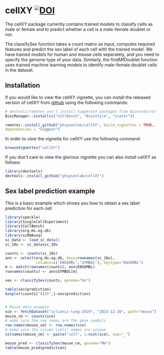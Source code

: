 
# cellXY      [![DOI](https://zenodo.org/badge/535519225.svg)](https://zenodo.org/doi/10.5281/zenodo.11329594)

<!-- badges: start -->
<!-- badges: end -->

The cellXY package currently contains trained models to classify cells as male or 
female and to predict whether a cell is a male-female doublet or not. 

The classifySex function takes a count matrix as input, computes required features and predict the sex label of each cell with the trained model. We have trained models for human and mouse cells seperately, and you need to specify the genome type of your data. 
Similarly, the findMfDoublet function uses trained machine learning models to identify 
male-female doublet cells in the dataset. 

## Installation

If you would like to view the cellXY vignette, you can install the released 
version of cellXY from [github](https://github.com/phipsonlab/cellXY) using the 
following commands:

``` r
# devtools/remotes won't install Suggested packages from Bioconductor
BiocManager::install(c("CellBench", "BiocStyle", "scater"))

remotes::install_github("phipsonlab/cellXY", build_vignettes = TRUE, 
dependencies = "Suggest")
```

In order to view the vignette for cellXY use the following command:

``` r
browseVignettes("cellXY")
```

If you don't care to view the glorious vignette you can also install cellXY as 
follows:

``` r
library(devtools)
devtools::install_github("phipsonlab/cellXY")
```

## Sex label prediction example 

This is a basic example which shows you how to obtain a sex label prediction for each cell. 

``` r
library(speckle)
library(SingleCellExperiment)
library(CellBench)
library(org.Hs.eg.db)
library(scRNAseq)
sc_data <- load_sc_data()
sc_10x <- sc_data$sc_10x

counts <- counts(sc_10x)
ann <- select(org.Hs.eg.db, keys=rownames(sc_10x),
              columns=c("ENSEMBL","SYMBOL"), keytype="ENSEMBL")
m <- match(rownames(counts), ann$ENSEMBL)
rownames(counts) <- ann$SYMBOL[m]

sex <- classifySex(counts, genome="Hs")

table(sex$prediction)
boxplot(counts["XIST",]~sex$prediction)


# Mouse data example 
sce <- fetchDataset("zilionis-lung-2019", "2023-12-20", path="mouse")
mouse_cm <- counts(sce)
# make sure the row names are the gene symbols
row.names(mouse_cm) <- row.names(sce)
# make sure the column (cell) names are unique
colnames(mouse_cm) <- paste("cell", 1:ncol(sce), sep="_")

mouse_pred <- classifySex(mouse_cm, genome="Mm")
table(mouse_pred$prediction)
```

